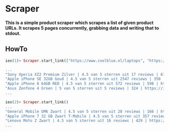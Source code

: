 # Scraper

**This is a simple product scraper which scrapes a list of given product URLs. It scrapes 5 pages concurrently, grabbing data and writing that to stdout.**

## HowTo

```elixir
iex(1)> Scraper.start_link(["https://www.coolblue.nl/laptops", "https://www.coolblue.nl/mobiele-telefoons"])

...
"Sony Xperia XZ2 Premium Zilver | 4.5 van 5 sterren uit 17 reviews | 675 | https://image.coolblue.nl/max/270x220/products/1088137",
"Apple iPhone SE 32GB Goud | 4.5 van 5 sterren uit 2547 reviews | 358 | https://image.coolblue.nl/max/270x220/products/503512",
"Apple iPhone 8 64GB RED | 4.5 van 5 sterren uit 572 reviews | 598 | https://image.coolblue.nl/max/270x220/products/1033426",
"Asus Zenfone 4 Groen | 5 van 5 sterren uit 5 reviews | 324 | https://image.coolblue.nl/max/270x220/products/894045",
...
```


```elixir
iex(2)> Scraper.start_link()
...
"General Mobile GM6 Zwart | 4.5 van 5 sterren uit 28 reviews | 166 | https://image.coolblue.nl/max/270x220/products/809498",
"Apple iPhone 7 32 GB Zwart T-Mobile | 4.5 van 5 sterren uit 357 reviews | 614 | https://image.coolblue.nl/max/270x220/products/566727",
"Lenovo Moto Z Zwart | 4.5 van 5 sterren uit 16 reviews | 429 | https://image.coolblue.nl/max/270x220/products/528491",
...
```

